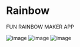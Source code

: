 # Rainbow
FUN RAINBOW MAKER APP

![image](https://user-images.githubusercontent.com/90633453/159630650-92ad75f9-9ce4-465b-ba49-a126e5560eb3.png)
![image](https://user-images.githubusercontent.com/90633453/159630885-185fd5e3-0c29-4768-8ae3-275397982f87.png)
![image](https://user-images.githubusercontent.com/90633453/159631076-850fb3df-c5df-4627-9887-2a4238167451.png)
